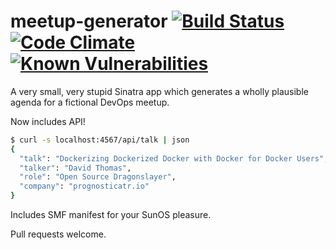 # meetup-generator [![Build Status](https://travis-ci.org/snltd/meetup-generator.svg?branch=master)](https://travis-ci.org/snltd/meetup-generator) [![Code Climate](https://codeclimate.com/github/snltd/meetup-generator/badges/gpa.svg)](https://codeclimate.com/github/snltd/meetup-generator) [![Known Vulnerabilities](https://snyk.io/test/github/snltd/meetup-generator/badge.svg)](https://snyk.io/test/github/snltd/meetup-generator)


A very small, very stupid Sinatra app which generates a wholly plausible
agenda for a fictional DevOps meetup.

Now includes API!

```sh
$ curl -s localhost:4567/api/talk | json
{
  "talk": "Dockerizing Dockerized Docker with Docker for Docker Users",
  "talker": "David Thomas",
  "role": "Open Source Dragonslayer",
  "company": "prognosticatr.io"
}
```

Includes SMF manifest for your SunOS pleasure.

Pull requests welcome.
